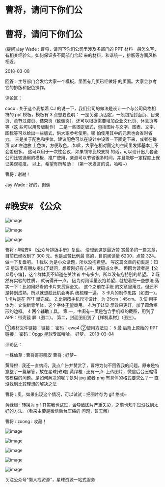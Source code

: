 # 曹将，请问下你们公

# 曹将，请问下你们公

(提问)Jay Wade : 曹将，请问下你们公司里涉及多部门的 PPT 材料一般怎么写，有相关经验么，如何保证多不同部门合起 来的材料，和谐统一，排版等方面风格相近。

2018-03-08

回答：主导部门会发给大家一个模板，里面有几页已经做好 的页面。大家会参考它的排版和配色操作。

评论区：

coco : 关于这个我接着 CJ 的说一下，我们公司的做法是设计一个与公司风格相符的 ppt 模板，模板有 3 点想要说明： 一是关键 页固定，一般包括封面页、目录页、章节过渡页、结束页（致谢页），还可以根据需要增加企业文化页、休息页等等（这 些可以用母版制作） 二是一些固定版式，包括图片与文字、图表、文字、图标等可以给出一些版式，供大家参考使用。哪 怕使用其中的元素也会省时省力。 三是关于配色和字体，建议配色可以在设计中设置一下固定下来，或者在每页 ppt 左边放 上色块，方便取色。 如此，大家在相对固定的空间里发挥基本上不会差很多。 这可以用于一次性会议，如果领导比较支持 的话，可以设计出几套全公司比较通用的模板，推广使用，亲测可以节省很多时间，并且能够一定程度上保证美观程度。 以上，希望有所帮助！（第一次发言的说，哈哈~）

曹将 : 谢谢！

Jay Wade : 好的，谢谢

# #晚安# 《公众

![image](img/Image_164.png)

![image](img/Image_165.png)

![image](img/Image_166.png)

曹将 : #晚安# 《公众号排版手册》复盘。 没想到这是最近赞 赏最多的一篇文章，目前已经收到了 300 元。也是点赞<u>比</u>例最 高的，目前阅读量 6200，点赞 324。 做一下复盘吧。 1 我以 为是小众话题，所以没抱希望。 写这篇文章的初衷是：知识 星球里有朋友提出了疑问，想着刚好有心得，就码成文字。 但因为读者是【公众号小编】，这个群体我不知道在关注者 中有多少，所以没有抱特别的希望。 2 既然有实验的性质， 就玩得开一点。 因为对阅读量没抱希望，就想着把一些想法 落实一下：比如用好看的卡片来贯穿全文。 这个之前在手账 的文章里用过，但还不是特别成熟，所以就想趁此机会再系 统梳理一遍。 3 卡片的制作思路（如图一）。 1.卡片是在 PPT 里完成。 2.比例按手机尺寸设计，为 25cm：45cm。 3.使 用字体为：文悦新青年体。这个字体<u>不能</u>商用。 4.为了让显 示效果更好，加了圆角矩形的边框。 4 两个辅助工具。 第 一，中间有一页是包含手机框的截图，用到了 APP：带壳截 屏（图二）。 第二，封面图用到了【样机素材】（图三）。

①素材文件链接：链接： 密码：ewo4 ②使用方法见： 5 最 后附上原始的 PPT 链接： 密码：0pgp 星球专属哈哈。 好梦。 2018-03-04

评论区：

一株仙草 : 曹将哥哥晚安 曹将 : 好梦~

黄绿橙 : 我还一直纳闷，我点广告并赞赏了，曹将为何不回答我的问题，原来是特意整了一篇解答，放在星球[玫瑰] 黄绿橙 : 还有一点: 上传图片，微信后台压缩得较模糊的问题。是如何解决的呢？是对 jpg 或者 png 有具体的格式要求么？一 直没找到比较理想的解决之法

曹将 : 奥，如果出现这个情况，可以试试：把图片存为 gif 格式~

黄绿橙 : 转换为 gif 其实我也试过，会导致图片严重失彩，之前也知乎过没找到太好的方法。（看来主要是微信后台压缩的 问题，暂无解）

曹将 : zoong : 收藏！

![image](img/Image_167.png)

![image](img/Image_168.png)

![image](img/Image_169.png)

![image](img/Image_170.png)

![image](img/Image_171.png)

关注公众号"懒人找资源"，星球资源一站式服务